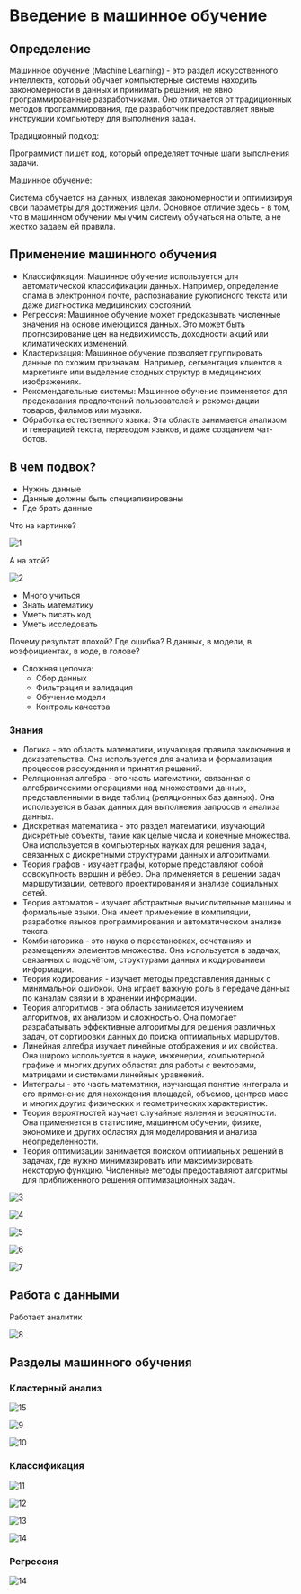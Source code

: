 # Введение в машинное обучение

## Определение

Машинное обучение (Machine Learning) - это раздел искусственного интеллекта, который обучает компьютерные системы находить закономерности в данных и принимать решения, не явно программированные разработчиками. Оно отличается от традиционных методов программирования, где разработчик предоставляет явные инструкции компьютеру для выполнения задач.

Традиционный подход:

Программист пишет код, который определяет точные шаги выполнения задачи.

Машинное обучение:

Система обучается на данных, извлекая закономерности и оптимизируя свои параметры для достижения цели.
Основное отличие здесь - в том, что в машинном обучении мы учим систему обучаться на опыте, а не жестко задаем ей правила.

## Применение машинного обучения

- Классификация: Машинное обучение используется для автоматической классификации данных. Например, определение спама в электронной почте, распознавание рукописного текста или даже диагностика медицинских состояний.
- Регрессия: Машинное обучение может предсказывать численные значения на основе имеющихся данных. Это может быть прогнозирование цен на недвижимость, доходности акций или климатических изменений.
- Кластеризация: Машинное обучение позволяет группировать данные по схожим признакам. Например, сегментация клиентов в маркетинге или выделение сходных структур в медицинских изображениях.
- Рекомендательные системы: Машинное обучение применяется для предсказания предпочтений пользователей и рекомендации товаров, фильмов или музыки.
- Обработка естественного языка: Эта область занимается анализом и генерацией текста, переводом языков, и даже созданием чат-ботов.

## В чем подвох?

+ Нужны данные
+ Данные должны быть специализированы
+ Где брать данные

Что на картинке?

![1](1.png)

А на этой?

![2](2.png)

+ Много учиться
+ Знать математику
+ Уметь писать код
+ Уметь исследовать

Почему результат плохой? Где ошибка? В данных, в модели, в коэффициентах, в коде, в голове?

+ Сложная цепочка:
  + Сбор данных
  + Фильтрация и валидация
  + Обучение модели
  + Контроль качества

### Знания

- Логика - это область математики, изучающая правила заключения и доказательства. Она используется для анализа и формализации процессов рассуждения и принятия решений.
- Реляционная алгебра - это часть математики, связанная с алгебраическими операциями над множествами данных, представленными в виде таблиц (реляционных баз данных). Она используется в базах данных для выполнения запросов и анализа данных.
- Дискретная математика - это раздел математики, изучающий дискретные объекты, такие как целые числа и конечные множества. Она используется в компьютерных науках для решения задач, связанных с дискретными структурами данных и алгоритмами.
- Теория графов - изучает графы, которые представляют собой совокупность вершин и рёбер. Она применяется в решении задач маршрутизации, сетевого проектирования и анализе социальных сетей.
- Теория автоматов - изучает абстрактные вычислительные машины и формальные языки. Она имеет применение в компиляции, разработке языков программирования и автоматическом анализе текста.
- Комбинаторика - это наука о перестановках, сочетаниях и размещениях элементов множества. Она используется в задачах, связанных с подсчётом, структурами данных и кодированием информации.
- Теория кодирования - изучает методы представления данных с минимальной ошибкой. Она играет важную роль в передаче данных по каналам связи и в хранении информации.
- Теория алгоритмов - эта область занимается изучением алгоритмов, их анализом и сложностью. Она помогает разрабатывать эффективные алгоритмы для решения различных задач, от сортировки данных до поиска оптимальных маршрутов.
- Линейная алгебра изучает линейные отображения и их свойства. Она широко используется в науке, инженерии, компьютерной графике и многих других областях для работы с векторами, матрицами и системами линейных уравнений.
- Интегралы - это часть математики, изучающая понятие интеграла и его применение для нахождения площадей, объемов, центров масс и многих других физических и геометрических характеристик.
- Теория вероятностей изучает случайные явления и вероятности. Она применяется в статистике, машинном обучении, физике, экономике и других областях для моделирования и анализа неопределенности.
- Теория оптимизации занимается поиском оптимальных решений в задачах, где нужно минимизировать или максимизировать некоторую функцию. Численные методы предоставляют алгоритмы для приближенного решения оптимизационных задач.

![3](3.png)

![4](4.png)

![5](5.png)

![6](6.png)

![7](7.png)

## Работа с данными

Работает аналитик

![8](8.png)

## Разделы машинного обучения

### Кластерный анализ

![15](15.png)

![9](9.png)

![10](10.png)

### Классификация

![11](11.png)

![12](12.png)

![13](13.png)

![14](14.png)

### Регрессия

![14](14.png)
